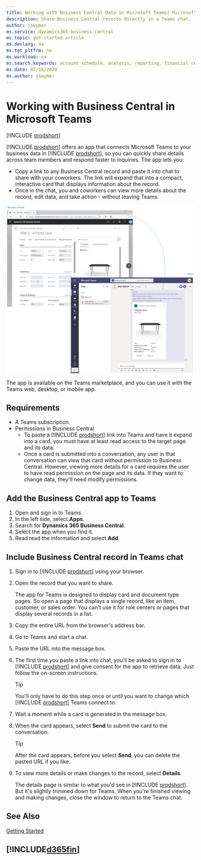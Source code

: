 ```yaml
---
title: Working with Business Central Data in Microsoft Teams| Microsoft Docs
description: Share Business Central records directly in a Teams chat.
author: jswymer
ms.service: dynamics365-business-central
ms.topic: get-started-article
ms.devlang: na
ms.tgt_pltfrm: na
ms.workload: na
ms.search.keywords: account schedule, analysis, reporting, financial report, business intelligence, KPI
ms.date: 07/10/2020
ms.author: jswymer
---
```


# Working with Business Central in Microsoft Teams

[!INCLUDE [prodshort](includes/2020rw_online_only.md)]

[!INCLUDE [prodshort](includes/prodshort.md)] offers an app that connects Microsoft Teams to your business data in [!INCLUDE [prodshort](includes/prodshort.md)], so you can quickly share details across team members and respond faster to inquiries. The app lets you:

- Copy a link to any Business Central record and paste it into chat to share with your coworkers. The link will expand that into a compact, interactive card that displays information about the record. 
- Once in the chat, you and coworkers can view more details about the record, edit data, and take action - without leaving Teams.

[![Teams integration with Business Central](media/teams-intro-v2.png)](media/teams-intro-v2.png#lightbox)

The app is available on the Teams marketplace, and you can use it with the Teams web, desktop, or mobile app.

## Requirements

- A Teams subscription.
- Permissions in Business Central
  - To paste a [!INCLUDE [prodshort](includes/prodshort.md)] link into Teams and have it expand into a card, you must have at least read access to the target page and its data.
  - Once a card is submitted into a conversation, any user in that conversation can view that card without permission to Business Central. However, viewing more details for a card requires the user to have read permission on the page and its data. If they want to change data, they'll need modify permissions.

## Add the Business Central app to Teams

1. Open and sign in to Teams.
2. In the left side, select **Apps**.
3. Search for **Dynamics 365 Business Central**.
4. Select the app when you find it.
5. Read read the information and select **Add**.

## Include Business Central record in Teams chat

1. Sign in to [!INCLUDE [prodshort](includes/prodshort.md)] using your browser.
2. Open the record that you want to share.

    The app for Teams is designed to display card and document type pages. So open a page that displays a single record, like an item, customer, or sales order. You can't use it for role centers or pages that display several records in a list.

3. Copy the entire URL from the browser's address bar.
4. Go to Teams and start a chat.
5. Paste the URL into the message box.
6. The first time you paste a link into chat, you'll be asked to sign in to [!INCLUDE [prodshort](includes/prodshort.md)] and give consent for the app to retrieve data. Just follow the on-screen instructions.

    > [!TIP]
    > You'll only have to do this step once or until you want to change which [!INCLUDE [prodshort](includes/prodshort.md)] Teams connect to.

7. Wait a moment while a card is generated in the message box.

8. When the card appears, select **Send** to submit the card to the conversation.

    > [!TIP]
    > After the card appears, before you select **Send**, you can delete the pasted URL if you like.

9. To view more details or make changes to the record, select **Details**.

    The details page is similar to what you'd see in [!INCLUDE [prodshort](includes/prodshort.md)]. But it's slightly trimmed down for Teams. When you're finished viewing and making changes, close the window to return to the Teams chat.

## See Also

[Getting Started](product-get-started.md)  

## [!INCLUDE[d365fin](includes/free_trial_md.md)]  
